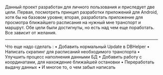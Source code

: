 Данный проект разработан для личного пользования и приследует две цели. Первая, посмотреть принцип
разработки приложений для Android, хотя бы на базовом уровне; вторая, разработать приложение
для просмотра ближайшего расписания на нужный мне транспорт и маршрут. Обе цели были достигнуты,
но есть над чем еще поработать. Все зависит от желания.

--------------------------------------------------------------------------------------------

Что еще надо сделать :
•	Добавить нормальный Update в DBHelper
•	Написать скрапинг для расписаний необходимого транспорта
•	Улучшить процесс наполнения данными БД
•	Добавить работу с координатами, для нахождение ближайшей остановки
•	Переработать выдачу данных
•	И многое то, о чем забыл написать



